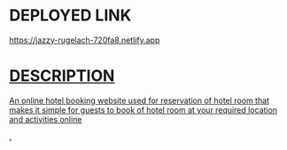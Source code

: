 <div><h1>DEPLOYED LINK</h1><a href="https://beamish-moonbeam-3db5fe.netlify.app">https://jazzy-rugelach-720fa8.netlify.app</>
<h1>DESCRIPTION</h1><p>An online hotel booking website used for reservation of hotel room that makes it simple for guests to book of hotel room at your required location and activities online</p></div>.
